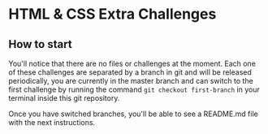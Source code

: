 # HTML & CSS Extra Challenges

## How to start
You'll notice that there are no files or challenges at the moment. Each one of these challenges are separated by a branch in git and will be released periodically, you are currently in the master branch and can switch to the first challenge by running the command `git checkout first-branch` in your terminal inside this git repository.

Once you have switched branches, you'll be able to see a README.md file with the next instructions.